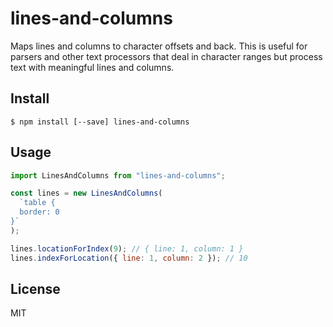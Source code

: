 # lines-and-columns

Maps lines and columns to character offsets and back. This is useful for parsers
and other text processors that deal in character ranges but process text with
meaningful lines and columns.

## Install

```
$ npm install [--save] lines-and-columns
```

## Usage

```js
import LinesAndColumns from "lines-and-columns";

const lines = new LinesAndColumns(
  `table {
  border: 0
}`
);

lines.locationForIndex(9); // { line: 1, column: 1 }
lines.indexForLocation({ line: 1, column: 2 }); // 10
```

## License

MIT
